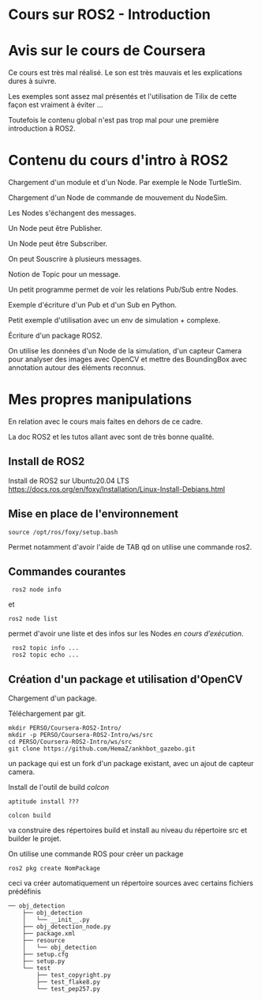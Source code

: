 
# Cours sur ROS2 - Introduction

# Avis sur le cours de  Coursera

Ce cours est très mal réalisé. Le son est très mauvais et
les explications dures à suivre.

Les exemples sont assez mal présentés et l'utilisation de Tilix de cette
façon est vraiment à éviter ...

Toutefois le contenu global n'est pas trop mal pour une première introduction à ROS2.

# Contenu du cours d'intro à ROS2

Chargement d'un module et d'un Node. Par exemple le Node TurtleSim.

Chargement d'un Node de commande de mouvement du NodeSim.

Les Nodes s'échangent des messages.

Un Node peut être Publisher.

Un Node peut être Subscriber.

On peut Souscrire à plusieurs messages.

Notion de Topic pour un message.

Un petit programme permet de voir les relations Pub/Sub entre Nodes.

Exemple d'écriture d'un Pub et d'un Sub en Python.

Petit exemple d'utilisation avec un env de simulation + complexe.


Écriture d'un package ROS2.

On utilise les données d'un Node de la simulation, d'un capteur Camera pour
analyser des images avec OpenCV et mettre des BoundingBox avec annotation autour des
éléments reconnus.

# Mes propres manipulations

En relation avec le cours mais faites en dehors de ce cadre.

La doc ROS2 et les tutos allant avec sont de très bonne qualité.

## Install de ROS2

Install de ROS2 sur Ubuntu20.04 LTS
https://docs.ros.org/en/foxy/Installation/Linux-Install-Debians.html


## Mise en place de l'environnement
```
source /opt/ros/foxy/setup.bash
 ```

Permet notamment d'avoir l'aide de TAB qd on utilise une commande ros2.


## Commandes courantes

```
 ros2 node info
 ```
 et
 ```
 ros2 node list
 ```
 permet d'avoir une liste et des infos sur les Nodes *en cours d’exécution*.

```
 ros2 topic info ...
 ros2 topic echo ...
```


## Création d'un package et utilisation d'OpenCV

Chargement d'un package.

Téléchargement par git.

```
mkdir PERSO/Coursera-ROS2-Intro/
mkdir -p PERSO/Coursera-ROS2-Intro/ws/src
cd PERSO/Coursera-ROS2-Intro/ws/src
git clone https://github.com/HemaZ/ankhbot_gazebo.git
```
un package qui est un fork d'un package existant, avec un ajout de capteur camera.

Install de l'outil de build *colcon*

```
aptitude install ???
```

```
colcon build
```
va construire des répertoires build et install au niveau du répertoire src et
builder le projet.


On utilise une commande ROS pour créer un package

```
ros2 pkg create NomPackage
```

ceci va créer automatiquement un répertoire sources avec certains fichiers prédéfinis
```
── obj_detection
    ├── obj_detection
    │   └── __init__.py
    ├── obj_detection_node.py
    ├── package.xml
    ├── resource
    │   └── obj_detection
    ├── setup.cfg
    ├── setup.py
    └── test
        ├── test_copyright.py
        ├── test_flake8.py
        └── test_pep257.py

```
